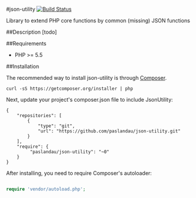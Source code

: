 #json-utility
[![Build Status](https://travis-ci.org/paslandau/json-utility.svg?branch=master)](https://travis-ci.org/paslandau/json-utility)

Library to extend PHP core functions by common (missing) JSON functions

##Description
[todo]

##Requirements

- PHP >= 5.5

##Installation

The recommended way to install json-utility is through [Composer](http://getcomposer.org/).

    curl -sS https://getcomposer.org/installer | php

Next, update your project's composer.json file to include JsonUtility:

    {
        "repositories": [
            {
                "type": "git",
                "url": "https://github.com/paslandau/json-utility.git"
            }
        ],
        "require": {
             "paslandau/json-utility": "~0"
        }
    }

After installing, you need to require Composer's autoloader:
```php

require 'vendor/autoload.php';
```
